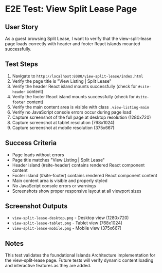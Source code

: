 # E2E Test: View Split Lease Page

## User Story
As a guest browsing Split Lease, I want to verify that the view-split-lease page loads correctly with header and footer React islands mounted successfully.

## Test Steps

1. Navigate to `http://localhost:8080/view-split-lease/index.html`
2. Verify the page title is "View Listing | Split Lease"
3. Verify the header React island mounts successfully (check for `#site-header` content)
4. Verify the footer React island mounts successfully (check for `#site-footer` content)
5. Verify the main content area is visible with class `.view-listing-main`
6. Verify no JavaScript console errors occur during page load
7. Capture screenshot of the full page at desktop resolution (1280x720)
8. Capture screenshot at tablet resolution (768x1024)
9. Capture screenshot at mobile resolution (375x667)

## Success Criteria

- Page loads without errors
- Page title matches "View Listing | Split Lease"
- Header island (#site-header) contains rendered React component content
- Footer island (#site-footer) contains rendered React component content
- Main content area is visible and properly styled
- No JavaScript console errors or warnings
- Screenshots show proper responsive layout at all viewport sizes

## Screenshot Outputs

- `view-split-lease-desktop.png` - Desktop view (1280x720)
- `view-split-lease-tablet.png` - Tablet view (768x1024)
- `view-split-lease-mobile.png` - Mobile view (375x667)

## Notes

This test validates the foundational Islands Architecture implementation for the view-split-lease page. Future tests will verify dynamic content loading and interactive features as they are added.
